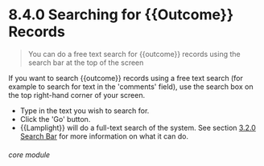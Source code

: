 # 8.4.0 Searching for {{Outcome}} Records

> You can do a free text search for {{outcome}} records using the search bar at the top of the screen 

If you want to search {{outcome}} records using a free text search (for example to search for text in the 'comments' field), use the search box on the top right-hand corner of your screen. 

- Type in the text you wish to search for.
- Click the 'Go' button.
- {{Lamplight}} will do a full-text search of the system. See section [3.2.0  Search Bar](/help/index/p/3.2.0) for more information on what it can do.


###### core module

